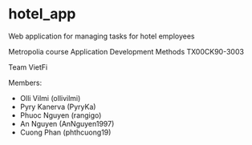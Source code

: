 # hotel_app
Web application for managing tasks for hotel employees

Metropolia course
Application Development Methods TX00CK90-3003

Team VietFi

Members: 
+ Olli Vilmi (ollivilmi)
+ Pyry Kanerva (PyryKa)
+ Phuoc Nguyen (rangigo)
+ An Nguyen (AnNguyen1997)
+ Cuong Phan (phthcuong19)
